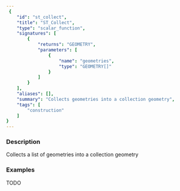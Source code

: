 ```yaml
---
 {
    "id": "st_collect",
    "title": "ST_Collect",
    "type": "scalar_function",
    "signatures": [
        {
            "returns": "GEOMETRY",
            "parameters": [
                {
                    "name": "geometries",
                    "type": "GEOMETRY[]"
                }
            ]
        }
    ],
    "aliases": [],
    "summary": "Collects geometries into a collection geometry",
    "tags": [
        "construction"
    ]
}
---
```


### Description

Collects a list of geometries into a collection geometry

### Examples

TODO
